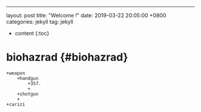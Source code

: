 ---
layout: post
title:  "Welcome !"
date:   2019-03-22 20:05:00 +0800
categories: jekyll
tag: jekyll

* content
{:toc}


biohazrad			{#biohazrad}
====================================


	+weapon
		+handgun
		 	+357.
		 	+
		+shotgun
		+
	+carizi



